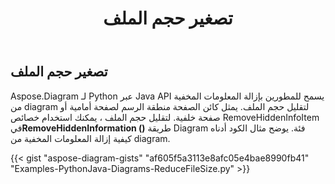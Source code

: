 ﻿---
title: تصغير حجم الملف
type: docs
weight: 50
url: /ar/python-java/reduce-file-size/
description: يوضح هذا القسم كيفية تصغير حجم الملف من diagram مع Aspose.Diagram لـ Python عبر Java.
---
## **تصغير حجم الملف**
 Aspose.Diagram لـ Python عبر Java API يسمح للمطورين بإزالة المعلومات المخفية من diagram لتقليل حجم الملف.
 يمثل كائن الصفحة منطقة الرسم لصفحة أمامية أو صفحة خلفية. لتقليل حجم الملف ، يمكنك استخدام خصائص RemoveHiddenInfoItem في**RemoveHiddenInformation ()** طريقة Diagram فئة. يوضح مثال الكود أدناه كيفية إزالة المعلومات المخفية من diagram.

{{< gist "aspose-diagram-gists" "af605f5a3113e8afc05e4bae8990fb41" "Examples-PythonJava-Diagrams-ReduceFileSize.py" >}}
